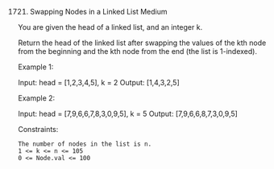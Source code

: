 1721. Swapping Nodes in a Linked List
Medium

You are given the head of a linked list, and an integer k.

Return the head of the linked list after swapping the values of the kth node from the beginning and the kth node from the end (the list is 1-indexed).

 

Example 1:

Input: head = [1,2,3,4,5], k = 2
Output: [1,4,3,2,5]

Example 2:

Input: head = [7,9,6,6,7,8,3,0,9,5], k = 5
Output: [7,9,6,6,8,7,3,0,9,5]

 

Constraints:

    The number of nodes in the list is n.
    1 <= k <= n <= 105
    0 <= Node.val <= 100

